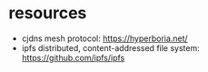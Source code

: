 # resources

- cjdns mesh protocol: https://hyperboria.net/
- ipfs distributed, content-addressed file system: https://github.com/ipfs/ipfs
